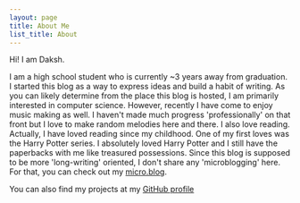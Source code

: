 ```yaml
---
layout: page
title: About Me
list_title: About
---
```

Hi! I am Daksh.

I am a high school student who is currently ~3 years away from graduation. I started this blog as a way to express ideas and build a habit of writing. As you can likely determine from the place this blog is hosted, I am primarily interested in computer science. However, recently I have come to enjoy music making as well. I haven't made much progress 'professionally' on that front but I love to make random melodies here and there. I also love reading. Actually, I have loved reading since my childhood. One of my first loves was the Harry Potter series. I absolutely loved Harry Potter and I still have the paperbacks with me like treasured possessions. Since this blog is supposed to be more 'long-writing' oriented, I don't share any 'microblogging' here. For that, you can check out my [micro.blog](https://https://micro.retros.live/).

You can also find my projects at my [GitHub profile](https://github.com/Daksh-T)